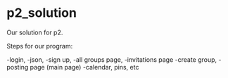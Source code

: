 # p2_solution

Our solution for p2.

Steps for our program:

-login,
-json,
-sign up,
-all groups page,
-invitations page
-create group, 
-posting page (main page) 
-calendar, pins, etc